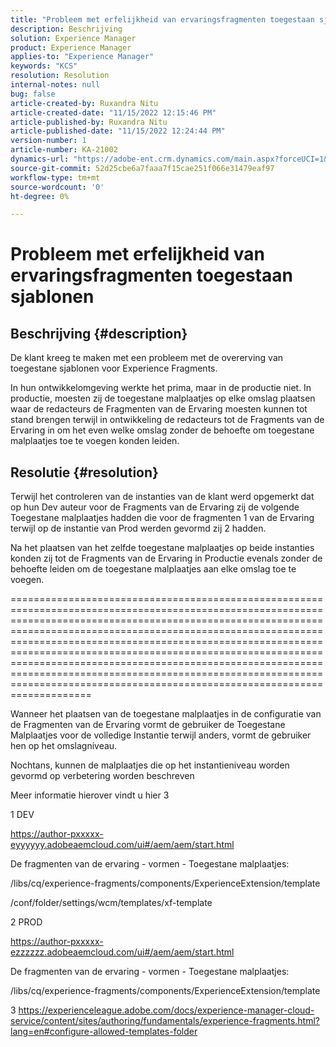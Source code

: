 ```yaml
---
title: "Probleem met erfelijkheid van ervaringsfragmenten toegestaan sjablonen"
description: Beschrijving
solution: Experience Manager
product: Experience Manager
applies-to: "Experience Manager"
keywords: "KCS"
resolution: Resolution
internal-notes: null
bug: false
article-created-by: Ruxandra Nitu
article-created-date: "11/15/2022 12:15:46 PM"
article-published-by: Ruxandra Nitu
article-published-date: "11/15/2022 12:24:44 PM"
version-number: 1
article-number: KA-21002
dynamics-url: "https://adobe-ent.crm.dynamics.com/main.aspx?forceUCI=1&pagetype=entityrecord&etn=knowledgearticle&id=4220bf37-df64-ed11-9561-6045bd006079"
source-git-commit: 52d25cbe6a7faaa7f15cae251f066e31479eaf97
workflow-type: tm+mt
source-wordcount: '0'
ht-degree: 0%

---
```


# Probleem met erfelijkheid van ervaringsfragmenten toegestaan sjablonen

## Beschrijving {#description}


De klant kreeg te maken met een probleem met de overerving van toegestane sjablonen voor Experience Fragments.

In hun ontwikkelomgeving werkte het prima, maar in de productie niet.
In productie, moesten zij de toegestane malplaatjes op elke omslag plaatsen waar de redacteurs de Fragmenten van de Ervaring moesten kunnen tot stand brengen terwijl in ontwikkeling de redacteurs tot de Fragments van de Ervaring in om het even welke omslag zonder de behoefte om toegestane malplaatjes toe te voegen konden leiden.


## Resolutie {#resolution}


Terwijl het controleren van de instanties van de klant werd opgemerkt dat op hun Dev auteur voor de Fragments van de Ervaring zij de volgende Toegestane malplaatjes hadden die voor de fragmenten 1 van de Ervaring terwijl op de instantie van Prod werden gevormd zij 2 hadden.

Na het plaatsen van het zelfde toegestane malplaatjes op beide instanties konden zij tot de Fragments van de Ervaring in Productie evenals zonder de behoefte leiden om de toegestane malplaatjes aan elke omslag toe te voegen.

====================================================================================================================================================================================================================================================================================================================================================================================================================================================================================================================



Wanneer het plaatsen van de toegestane malplaatjes in de configuratie van de Fragmenten van de Ervaring vormt de gebruiker de Toegestane Malplaatjes voor de volledige Instantie terwijl anders, vormt de gebruiker hen op het omslagniveau.

Nochtans, kunnen de malplaatjes die op het instantieniveau worden gevormd op verbetering worden beschreven

Meer informatie hierover vindt u hier 3



1 DEV

https://author-pxxxxx-eyyyyyy.adobeaemcloud.com/ui#/aem/aem/start.html

De fragmenten van de ervaring - vormen - Toegestane malplaatjes:

/libs/cq/experience-fragments/components/ExperienceExtension/template

/conf/folder/settings/wcm/templates/xf-template


2 PROD

https://author-pxxxxx-ezzzzzz.adobeaemcloud.com/ui#/aem/aem/start.html

De fragmenten van de ervaring - vormen - Toegestane malplaatjes:

/libs/cq/experience-fragments/components/ExperienceExtension/template



3 https://experienceleague.adobe.com/docs/experience-manager-cloud-service/content/sites/authoring/fundamentals/experience-fragments.html?lang=en#configure-allowed-templates-folder

